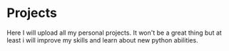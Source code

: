 # Projects
Here I will upload all my personal projects. It won't be a great thing but at least i will improve my skills and learn about new python abilities.
